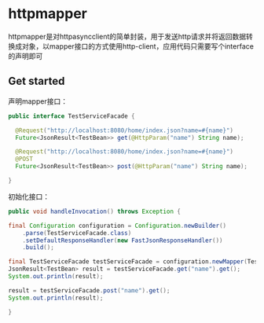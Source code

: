 # httpmapper
httpmapper是对httpasyncclient的简单封装，用于发送http请求并将返回数据转换成对象，以mapper接口的方式使用http-client，应用代码只需要写个interface的声明即可

## Get started
声明mapper接口：
```java
public interface TestServiceFacade {

  @Request("http://localhost:8080/home/index.json?name=#{name}")
  Future<JsonResult<TestBean>> get(@HttpParam("name") String name);

  @Request("http://localhost:8080/home/index.json?name=#{name}")
  @POST
  Future<JsonResult<TestBean>> post(@HttpParam("name") String name);

}
```

初始化接口：
```java
public void handleInvocation() throws Exception {

final Configuration configuration = Configuration.newBuilder()
    .parse(TestServiceFacade.class)
    .setDefaultResponseHandler(new FastJsonResponseHandler())
    .build();

final TestServiceFacade testServiceFacade = configuration.newMapper(TestServiceFacade.class);
JsonResult<TestBean> result = testServiceFacade.get("name").get();
System.out.println(result);

result = testServiceFacade.post("name").get();
System.out.println(result);

}

```
